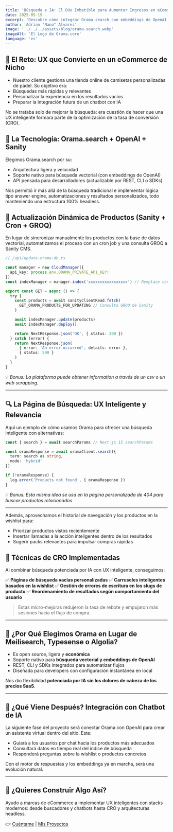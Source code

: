```yaml
---
title: 'Búsqueda e IA: El Dúo Imbatible para Aumentar Ingresos en eCommerce'
date: 2025-05-19
excerpt: 'Descubre cómo integrar Orama.search con embeddings de OpenAI transformó la experiencia de búsqueda y la conversión'
author: 'Adrian "Nano" Alvarez'
image: '../../../assets/blog/orama-search.webp'
imageAlt: 'El Logo de Orama.core'
language: 'es'
---
```


## 🧩 El Reto: UX que Convierte en un eCommerce de Nicho

- Nuestro cliente gestiona una tienda online de camisetas personalizadas de pádel. Su objetivo era:
- Búsquedas más rápidas y relevantes
- Personalizar la experiencia en los resultados vacíos
- Preparar la integración futura de un chatbot con IA

No se trataba solo de mejorar la búsqueda: era cuestión de hacer que una UX inteligente formara parte de la optimización de la tasa de conversión (CRO).

## 🚀 La Tecnología: Orama.search + OpenAI + Sanity

Elegimos Orama.search por su:

- Arquitectura ligera y velocidad
- Soporte nativo para búsqueda vectorial (con embeddings de OpenAI)
- API pensada para desarrolladores (actualizable por REST, CLI o SDKs)

Nos permitió ir más allá de la búsqueda tradicional e implementar lógica tipo answer engine, automatizaciones y resultados personalizados, todo manteniendo una estructura 100% headless.

## 🔄 Actualización Dinámica de Productos (Sanity + Cron + GROQ)

En lugar de sincronizar manualmente los productos con la base de datos vectorial, automatizamos el proceso con un cron job y una consulta GROQ a Sanity CMS.

```ts
// /api/update-orama-db.ts

const manager = new CloudManager({
  api_key: process.env.ORAMA_PRIVATE_API_KEY!
})
const indexManager = manager.index('xxxxxxxxxxxxxxxxx') // Remplace con tu ID de índice

export const GET = async () => {
  try {
    const products = await sanityClientRead.fetch(
      GET_ORAMA_PRODUCTS_FOR_UPDATING // Consulta GROQ de Sanity
    )

    await indexManager.update(products)
    await indexManager.deploy()

    return NextResponse.json('OK', { status: 200 })
  } catch (error) {
    return NextResponse.json(
      { error: 'An error occurred', details: error },
      { status: 500 }
    )
  }
}
```

💡 _Bonus: La plataforma puede obtener information a través de un csv o un web scrapping._

---

## 🔍 La Página de Búsqueda: UX Inteligente y Relevancia

Aquí un ejemplo de cómo usamos Orama para ofrecer una búsqueda inteligente con alternativas:

```ts
const { search } = await searchParams // Next.js 15 searchParams

const oramaResponse = await oramaClient.search({
  term: search as string,
  mode: 'hybrid'
})

if (!oramaResponse) {
  log.error('Products not found', { oramaResponse })
}
```

💡 _Bonus: Esta misma idea se usa en la pagina personalizada de 404 para buscar productos relacionados_

---

Además, aprovechamos el historial de navegación y los productos en la wishlist para:

- Priorizar productos vistos recientemente
- Insertar llamadas a la acción inteligentes dentro de los resultados
- Sugerir packs relevantes para impulsar compras rápidas

## 🎯 Técnicas de CRO Implementadas

Al combinar búsqueda potenciada por IA con UX inteligente, conseguimos:

✅ **Páginas de búsqueda vacías personalizadas**
✅ **Carruseles inteligentes basados en la wishlist**
✅ **Gestión de errores de escritura en los slugs de producto**
✅ **Reordenamiento de resultados según comportamiento del usuario**

> Estas micro-mejoras redujeron la tasa de rebote y empujaron más sesiones hacia el flujo de compra.

---

## 🧠 ¿Por Qué Elegimos Orama en Lugar de Meilisearch, Typesense o Algolia?

- Es open source, ligera y **económica**
- Soporte nativo para **búsqueda vectorial y embeddings de OpenAI**
- REST, CLI y SDKs integrados para automatizar flujos
- Diseñada para developers con configuración instantánea en local

Nos dio flexibilidad **potenciada por IA sin los dolores de cabeza de los precios SaaS**.

---

## 🔮 ¿Qué Viene Después? Integración con Chatbot de IA

La siguiente fase del proyecto será conectar Orama con OpenAI para crear un asistente virtual dentro del sitio. Este:

- Guiará a los usuarios por chat hacia los productos más adecuados
- Consultará datos en tiempo real del índice de búsqueda
- Responderá preguntas sobre la wishlist o productos concretos

Con el motor de respuestas y los embeddings ya en marcha, será una evolución natural.

---

## 💼 ¿Quieres Construir Algo Así?

Ayudo a marcas de eCommerce a implementar UX inteligentes con stacks modernos: desde buscadores y chatbots hasta CRO y arquitecturas headless.

👉 [Cuéntame](https://www.adrian-alvarez.dev/en/contact) | [Mis Proyectos](https://www.adrian-alvarez.dev/en/projects)
